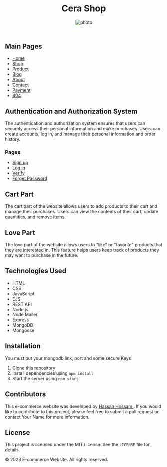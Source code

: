 <header>
<h1>Cera Shop</h1>
<img class="head-img" src="http://drive.google.com/uc?export=view&id=1Qe3gvR5cMvkennNxZm2bxs0e9oazCgzQ"
          alt="photo" />
</header>

<main>
<section>
<h2>Main Pages</h2>
<ul>
<li><a href="#">Home</a></li>
<li><a href="#">Shop</a></li>
<li><a href="#">Product</a></li>
<li><a href="#">Blog</a></li>
<li><a href="#">About</a></li>
<li><a href="#">Contact</a></li>
<li><a href="#">Payment</a></li>
<li><a href="#">404</a></li>
</ul>
</section>

<section>
			<h2>Authentication and Authorization System</h2>
			<p>The authentication and authorization system ensures that users can securely access their personal information and make purchases. Users can create accounts, log in, and manage their personal information and order history.</p>
<h3>Pages</h3>
<ul>
<li><a href="#">Sign up</a></li>
<li><a href="#">Log in</a></li>
<li><a href="#">Verify</a></li>
<li><a href="#">Forget Password</a></li>
</ul>
		</section>
<section>
			<h2>Cart Part</h2>
			<p>The cart part of the website allows users to add products to their cart and manage their purchases. Users can view the contents of their cart, update quantities, and remove items.</p>
		</section>
<section>
			<h2>Love Part</h2>
			<p>The love part of the website allows users to "like" or "favorite" products that they are interested in. This feature helps users keep track of products they may want to purchase in the future.</p>
		</section>
<section>
			<h2>Technologies Used</h2>
			<ul>
				<li>HTML</li>
				<li>CSS</li>
				<li>JavaScript</li>
				<li>EJS</li>
				<li>REST API</li>
				<li>Node.js</li>
				<li>Node Mailer</li>
				<li>Express</li>
				<li>MongoDB</li>
				<li>Mongoose</li>
			</ul>
		</section>

<section>
			<h2>Installation</h2>
			<p>You must put your mongodb link, port and some secure Keys
			<ol>
				<li>Clone this repository</li>
				<li>Install dependencies using <code>npm install</code></li>
				<li>Start the server using <code>npm start</code></li>
			</ol>
		</section>
<section>
			<h2>Contributors</h2>
			<p>This e-commerce website was developed by <a href="mailto:7hassan.dev@gmail.com">Hassan Hossam </a>. If you would like to contribute to this project, please feel free to submit a pull request or contact Your Name for more information.</p>
		</section>

<section>
			<h2>License</h2>
			<p>This project is licensed under the MIT License. See the <code>LICENSE</code> file for details.</p>
		</section>
</main>

<footer>
	<p>&copy; 2023 E-commerce Website. All rights reserved.</p>
</footer>
